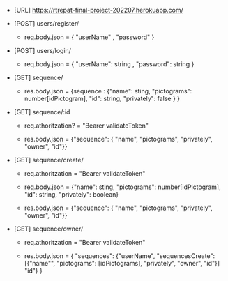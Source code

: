 - [URL] https://rtrepat-final-project-202207.herokuapp.com/

- [POST] users/register/

  - req.body.json = { "userName" , "password" }

- [POST] users/login/

  - req.body.json = { "userName": string , "password": string }

- [GET] sequence/

  - res.body.json = {sequence : {"name": sting, "pictograms": number[idPictogram], "id": string, "privately": false } }

- [GET] sequence/:id

  - req.athoritzation? = "Bearer validateToken"

  - res.body.json = {"sequence": { "name", "pictograms", "privately", "owner", "id"}}

- [GET] sequence/create/

  - req.athoritzation = "Bearer validateToken"
  - req.body.json = {"name": sting, "pictograms": number[idPictogram], "id": string, "privately": boolean}

  - res.body.json = {"sequence": { "name", "pictograms", "privately", "owner", "id"}}

- [GET] sequence/owner/

  - req.athoritzation = "Bearer validateToken"

  - res.body.json = { "sequences": {"userName", "sequencesCreate": [{"name"", "pictograms": [idPictograms], "privately", "owner", "id"}] "id"} }
